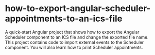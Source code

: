 # how-to-export-angular-scheduler-appointments-to-an-ics-file
A quick-start Angular project that shows how to export the Angular Scheduler component to an ICS file and change the exported file name. This project contains code to import external events to the Scheduler component. You will also learn how to print Scheduler appointments.
